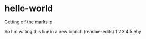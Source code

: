 # hello-world
Getting off the marks :p

So I'm writing this line in a new branch (readme-edits)
1
2
3
4
5
ehy
